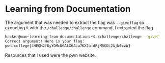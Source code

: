 # Learning from Documentation
The argument that was needed to extract the flag was `--giveflag` so excueting it with the `/challenge/challenge` command, I extracted the flag.

```bash
hacker@man~learning-from-documentation:~$ /challenge/challenge --giveflag
Correct argument! Here is your flag:
pwn.college{4HEQM2fUyYOMcUGAtX6ALu7KX2a.dRjM5QDL2AjN0czW}
```
Resources that I used were the pwn website.
